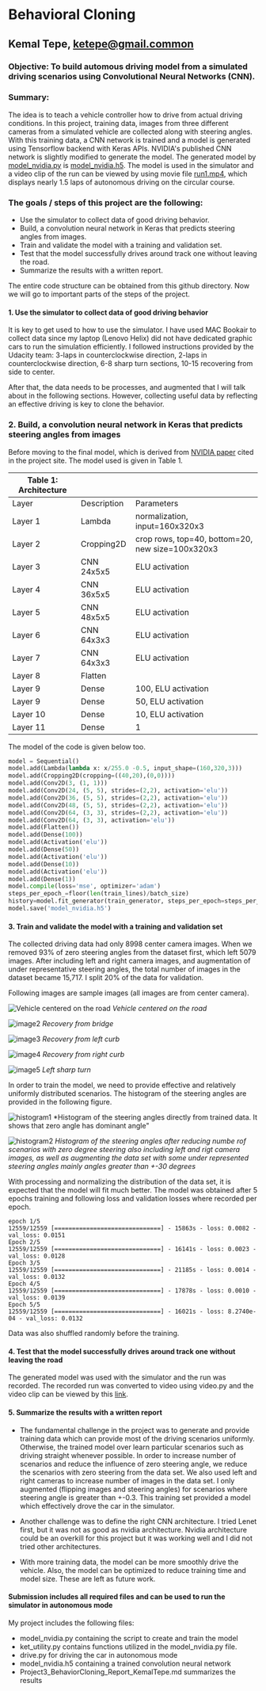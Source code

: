 # **Behavioral Cloning** 

## Kemal Tepe, ketepe@gmail.common

### Objective: To build automous driving model from a simulated driving scenarios using Convolutional Neural Networks (CNN).

### Summary:

The idea is to teach a vehicle controller how to drive from actual driving conditions. In this project, training data, images from three different cameras from a simulated vehicle are collected along with steering angles. With this training data, a CNN network is trained and a model is generated using Tensorflow backend with Keras APIs. NVIDIA's published CNN network is slightly modified to generate the model. The generated model by [model_nvidia.py](./model_nvidia.py) is [model_nvidia.h5](./model_nvidia.h5). The model is used in the simulator and a video clip of the run can be viewed by using movie file [run1.mp4](./run1.mp4), which displays nearly 1.5 laps of autonomous driving on the circular course.  


### The goals / steps of this project are the following:
* Use the simulator to collect data of good driving behavior.
* Build, a convolution neural network in Keras that predicts steering angles from images.
* Train and validate the model with a training and validation set.
* Test that the model successfully drives around track one without leaving the road.
* Summarize the results with a written report.

The entire code structure can be obtained from this github directory. Now we will go to important parts of the steps of the project.


#### 1. Use the simulator to collect data of good driving behavior
It is key to get used to how to use the simulator. I have used MAC Bookair to collect data since my laptop (Lenovo Helix) did not have dedicated graphic cars to run the simulation efficiently. I followed instructions provided by the Udacity team: 3-laps in counterclockwise direction, 2-laps in counterclockwise direction, 6-8 sharp turn sections, 10-15 recovering from side to center.

After that, the data needs to be processes, and augmented that I will talk about in the following sections. However, collecting useful data by reflecting an effective driving is key to clone the behavior.

### 2. Build, a convolution neural network in Keras that predicts steering angles from images

Before moving to the final model, which is derived from [NVIDIA paper](./nvidia_model.pdf) cited in the project site.  The model used is given in Table 1.


|Table 1: Architecture | | |
|---------|--------|--------|
|Layer | Description | Parameters |
|Layer 1| Lambda| normalization, input=160x320x3 | 
|Layer 2| Cropping2D| crop rows, top=40, bottom=20, new size=100x320x3 | 
|Layer 3| CNN 24x5x5 | ELU activation |
|Layer 4| CNN 36x5x5 | ELU activation|
|Layer 5| CNN 48x5x5 | ELU activation|
|Layer 6| CNN 64x3x3 | ELU activation|
|Layer 7| CNN 64x3x3 | ELU activation|
|Layer 8| Flatten ||
|Layer 9| Dense |100, ELU activation|
|Layer 9| Dense |50, ELU activation|
|Layer 10| Dense |10, ELU activation|
|Layer 11| Dense |1|

The model of the code is given below too.

```python 
model = Sequential()
model.add(Lambda(lambda x: x/255.0 -0.5, input_shape=(160,320,3)))
model.add(Cropping2D(cropping=((40,20),(0,0))))
model.add(Conv2D(3, (1, 1)))
model.add(Conv2D(24, (5, 5), strides=(2,2), activation='elu'))
model.add(Conv2D(36, (5, 5), strides=(2,2), activation='elu'))
model.add(Conv2D(48, (5, 5), strides=(2,2), activation='elu'))
model.add(Conv2D(64, (3, 3), strides=(2,2), activation='elu'))
model.add(Conv2D(64, (3, 3), activation='elu'))
model.add(Flatten())
model.add(Dense(100))
model.add(Activation('elu'))
model.add(Dense(50))
model.add(Activation('elu'))
model.add(Dense(10))
model.add(Activation('elu'))
model.add(Dense(1))
model.compile(loss='mse', optimizer='adam')
steps_per_epoch_=floor(len(train_lines)/batch_size)
history=model.fit_generator(train_generator, steps_per_epoch=steps_per_epoch_, validation_data=validation_generator, validation_steps=len(validation_lines), verbose=1, epochs=5)
model.save('model_nvidia.h5')
```

#### 3. Train and validate the model with a training and validation set

The collected driving data had only 8998 center camera images.
When we removed 93% of zero steering angles from the dataset first, which left 5079 images. After including left and right camera images, and augmentation of under representative steering angles, the total number of images in the dataset became 15,717. I split 20% of the data for validation. 

Following images are sample images (all images are from center camera).
<!---[GitHub Logo](/images/logo.png)--->

![Vehicle centered on the road](./examples/normal.jpg) *Vehicle centered on the  road* 

![image2](./examples/recoveryfrombridge.jpg) *Recovery from bridge*

![image3](./examples/recoveryfromleft.jpg) *Recovery from left curb*

![image4](./examples/recoveryfromright.jpg) *Recovery from right curb*

![image5](./examples/leftsharpturn.jpg) *Left sharp turn*

In order to train the model, we need to provide effective and relatively uniformly distributed scenarios. The histogram of the steering angles are provided in the following figure. 


![histogram1](./histogram_withzerosteering.png) *Histogram of the steering angles directly from trained data. It shows that zero angle has dominant angle" 

![histogram2](./histogram_with_leftright_aug_zerosteeringreduction.png) *Histogram of the steering angles after reducing numbe rof scenarios with zero degree steering also including left and rigt camera images, as well as augmenting the data set with some under represented steering angles mainly angles greater than +-30 degrees*

With processing and normalizing the distribution of the data set, it is expected that the model will fit much better. The model was obtained after 5 epochs training and following loss and validation losses where recorded per epoch.

```
epoch 1/5
12559/12559 [==============================] - 15863s - loss: 0.0082 - val_loss: 0.0151
Epoch 2/5
12559/12559 [==============================] - 16141s - loss: 0.0023 - val_loss: 0.0128
Epoch 3/5
12559/12559 [==============================] - 21185s - loss: 0.0014 - val_loss: 0.0132
Epoch 4/5
12559/12559 [==============================] - 17878s - loss: 0.0010 - val_loss: 0.0139
Epoch 5/5
12559/12559 [==============================] - 16021s - loss: 8.2740e-04 - val_loss: 0.0132
```
Data was also shuffled randomly before the training.

#### 4. Test that the model successfully drives around track one without leaving the road

The generated model was used with the simulator and the run was recorded. The recorded run was converted to video using video.py and the video clip can be viewed by this [link](./run1.mp4).

#### 5. Summarize the results with a written report

* The fundamental challenge in the project was to generate and provide training data which can provide most of the driving scenarios uniformly. Otherwise, the trained model over learn particular scenarios such as driving straight whenever possible. In order to increase number of scenarios and reduce the influence of zero steering angle, we reduce the scenarios with zero steering from the data set. We also used left and right cameras to increase number of images in the data set. I only augmented (flipping images and steering angles) for scenarios where steering angle is greater than +-0.3. This training set provided a model which effectively drove the car in the simulator.

* Another challenge was to define the right CNN architecture. I tried Lenet first, but it was not as good as nvidia architecture. Nvidia architecture could be an overkill for this project but it was working well and I did not tried other architectures. 

* With more training data, the model can be more smoothly drive the vehicle. Also, the model can be optimized to reduce training time and model size. These are left as future work.

#### Submission includes all required files and can be used to run the simulator in autonomous mode

My project includes the following files:
* model_nvidia.py containing the script to create and train the model
* ket_utility.py contains functions utilized in the model_nvidia.py file.
* drive.py for driving the car in autonomous mode
* model_nvidia.h5 containing a trained convolution neural network 
* Project3_BehaviorCloning_Report_KemalTepe.md summarizes the results

